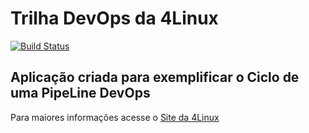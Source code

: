 # Trilha DevOps da 4Linux

<!-- Altere a Flag abaixo com sua URL do Travis -->
[![Build Status](https://travis-ci.com/gfb-47/DevOpsLab-HelloWorld.svg?branch=master)](https://travis-ci.com/gfb-47/DevOpsLab-HelloWorld)

## Aplicação criada para exemplificar o Ciclo de uma PipeLine DevOps


Para maiores informações acesse o [Site da 4Linux](https://www.4linux.com.br/cursos/devops)
